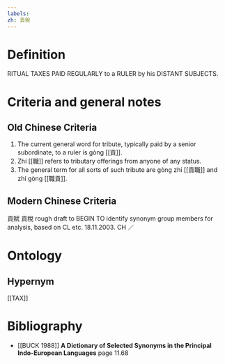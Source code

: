```yaml
---
labels: 
zh: 貢稅
---
```


# Definition
RITUAL TAXES PAID REGULARLY to a RULER by his DISTANT SUBJECTS.
# Criteria and general notes
## Old Chinese Criteria
1. The current general word for tribute, typically paid by a senior subordinate, to a ruler is gòng [[貢]].
2. Zhí [[職]] refers to tributary offerings from anyone of any status.
3. The general term for all sorts of such tribute are gòng zhí [[貢職]] and zhí gòng [[職貢]].
## Modern Chinese Criteria
貢賦
貢稅
rough draft to BEGIN TO identify synonym group members for analysis, based on CL etc. 18.11.2003. CH ／
# Ontology

## Hypernym
[[TAX]]
# Bibliography
- [[BUCK 1988]]
**A Dictionary of Selected Synonyms in the Principal Indo-European Languages** page 11.68
